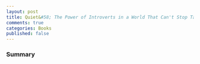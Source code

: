 ```yaml
---
layout: post
title: Quiet&#58; The Power of Introverts in a World That Can't Stop Talking
comments: true
categories: Books
published: false
---
```




###


###


###


###


###


### Summary
